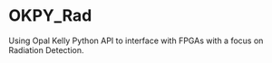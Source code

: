 # OKPY_Rad
Using Opal Kelly Python API to interface with FPGAs with a focus on Radiation Detection.
